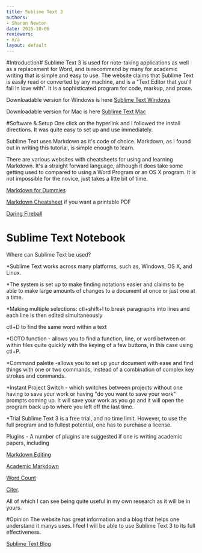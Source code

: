 ```yaml
---
title: Sublime Text 3
authors:
- Sharon Newton
date: 2015-10-06
reviewers:
- n/a
layout: default
---
```


#Introduction#
Sublime Text 3 is used for note-taking applications as well as a replacement for Word, and is recommend by many for academic writing that is simple and easy to use. The website claims that Sublime Text is easily read or converted by any machine, and is a "Text Editor that you'll fall in love with".  It is a sophisticated program for code, markup, and prose. 

Downloadable version for Windows is here [Sublime Text Windows](http://www.sublimetext.com/)

Downloadable  version for Mac is here [Sublime Text Mac](http://www.sublimetext.com/2)


#Software & Setup
One click on the hyperlink and I followed the install directions. It was quite easy to set up and use immediately. 

Sublime Text uses Markdown as it's code of choice. Markdown, as I found out in writing this tutorial,  is simple enough to learn.

There are various websites with cheatsheets for using and learning Markdown. It's a straight forward language, although it does take some getting used to compared to using a Word Program or an OS X program. It is not impossible for the novice, just takes a litte bit of time. 

[Markdown for Dummies](https://medium.com/@taylorhxu/markdown-for-dummies-a24e982b8e85)

[Markdown Cheatsheet](http://scottboms.com/downloads/documentation/markdown_cheatsheet.pdf) if you want a printable PDF

[Daring Fireball](https://daringfireball.net/projects/markdown/basics)



# Sublime Text Notebook

Where can Sublime Text be used?

*Sublime Text works across many platforms, such as, Windows, OS X, and Linux. 

*The system is set up to make finding notations easier and claims to be able to make large amounts of changes to a document at once or just one at a time. 

*Making multiple selections:
 ctl+shift+l to break paragraphs into lines and each line is then edited simultaneously 
   
 ctl+D to find the same word within a text
  
*GOTO function - allows you to find a function, line, or word between or within files quite quickly with the keying of a few  buttons, in this case using ctl+P. 

*Command palette -allows you to set up your document with ease and find things with one or two commands, instead of a combination of complex key strokes and commands. 

*Instant Project Switch - which switches between projects without one having to save your work or having "do you want to save your work" prompts coming up. It will save your work as you go and it will open the program back up to where you left off the last time. 

*Trial Sublime Text 3 is a free trial, and no time limit. However, to use the full program and to fullest potential, one has to purchase a license. 

Plugins - A number of plugins are suggested if one is writing academic papers, including

[Markdown Editing](http://packagecontrol.io/packages/MarkdownEditing)

[Academic Markdown](https://packagecontrol.io/packages/AcademicMarkdown)

[Word Count](https://packagecontrol.io/packages/wordcount) 

[Citer](https://packagecontrol.io/packages/Citer). 

All of which I can see being quite useful in my own research as it will be in yours. 

#Opinion
The website has great information and a blog that helps one understand it manys uses. I feel I will be able to use Sublime Text 3 to its full effectiveness. 

[Sublime Text Blog](http://www.sublimetext.com/)
